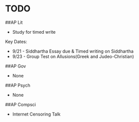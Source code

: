 # TODO

##AP Lit  
 - Study for timed write

Key Dates:

  - 9/21 - Siddhartha Essay due & Timed writing on Siddhartha
  - 9/23 - Group Test on Allusions(Greek and Judeo-Christian)

##AP Gov  
  - None

##AP Psych
  - None

##AP Compsci
  - Internet Censoring Talk
